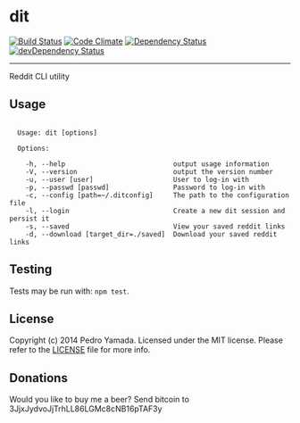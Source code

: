 dit
===
[![Build Status](https://travis-ci.org/yamadapc/dit.svg)](https://travis-ci.org/yamadapc/dit)
[![Code Climate](https://codeclimate.com/github/yamadapc/dit/badges/gpa.svg)](https://codeclimate.com/github/yamadapc/dit)
[![Dependency Status](https://david-dm.org/yamadapc/dit.svg)](https://david-dm.org/yamadapc/dit)
[![devDependency Status](https://david-dm.org/yamadapc/dit/dev-status.svg)](https://david-dm.org/yamadapc/dit#info=devDependencies)
- - -
Reddit CLI utility

## Usage
```

  Usage: dit [options]

  Options:

    -h, --help                           output usage information
    -V, --version                        output the version number
    -u, --user [user]                    User to log-in with
    -p, --passwd [passwd]                Password to log-in with
    -c, --config [path=~/.ditconfig]     The path to the configuration file
    -l, --login                          Create a new dit session and persist it
    -s, --saved                          View your saved reddit links
    -d, --download [target_dir=./saved]  Download your saved reddit links

```

## Testing
Tests may be run with: `npm test`.

## License
Copyright (c) 2014 Pedro Yamada. Licensed under the MIT license.
Please refer to the [LICENSE](LICENSE) file for more info.

## Donations
Would you like to buy me a beer? Send bitcoin to 3JjxJydvoJjTrhLL86LGMc8cNB16pTAF3y
